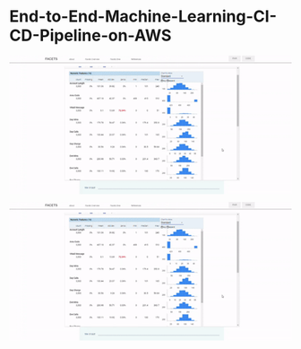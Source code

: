 # End-to-End-Machine-Learning-CI-CD-Pipeline-on-AWS

<img align="center" src="imgs/ezgif-1-e3d1c499b26c.gif">

![EDA and Visualizations](imgs/ezgif-1-e3d1c499b26c.gif)
